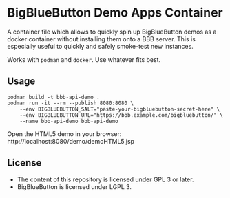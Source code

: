 BigBlueButton Demo Apps Container
=================================

A container file which allows to quickly spin up BigBlueButton demos as a
docker container without installing them onto a BBB server. This is especially
useful to quickly and safely smoke-test new instances.

Works with `podman` and `docker`. Use whatever fits best.

Usage
-----

```
podman build -t bbb-api-demo .
podman run -it --rm --publish 8080:8080 \
    --env BIGBLUEBUTTON_SALT="paste-your-bigbluebutton-secret-here" \
    --env BIGBLUEBUTTON_URL="https://bbb.example.com/bigbluebutton/" \
    --name bbb-api-demo bbb-api-demo
```

Open the HTML5 demo in your browser: http://localhost:8080/demo/demoHTML5.jsp

License
-------

* The content of this repository is licensed under GPL 3 or later.
* BigBlueButton is licensed under LGPL 3.
